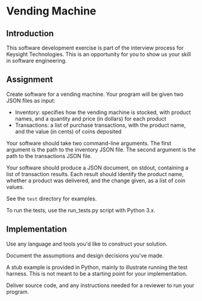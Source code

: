 Vending Machine
===============

Introduction
------------
This software development exercise is part of the interview process
for Keysight Technologies.  This is an opportunity for you to show
us your skill in software engineering.

Assignment
----------
Create software for a vending machine.  Your program will be given two JSON
files as input:

* Inventory: specifies how the vending machine is stocked, with product names,
  and a quantity and price (in dollars) for each product
* Transactions: a list of purchase transactions, with the product name, and the
  value (in cents) of coins deposited

Your software should take two command-line arguments.  The first argument is the
path to the inventory JSON file.  The second argument is the path to the transactions
JSON file.

Your software should produce a JSON document, on stdout, containing a list of
transaction results.  Each result should identify the product name, whether a
product was delivered, and the change given, as a list of coin values.

See the `test` directory for examples.

To run the tests, use the run_tests.py script with Python 3.x.

Implementation
--------------
Use any language and tools you'd like to construct your solution.

Document the assumptions and design decisions you've made.

A stub example is provided in Python, mainly to illustrate running the test
harness.  This is not meant to be a starting point for your implementation.

Deliver source code, and any instructions needed for a reviewer to run your
program.
